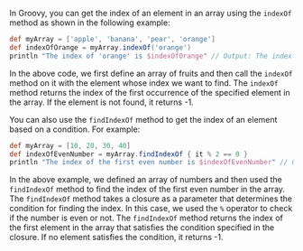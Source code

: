 In Groovy, you can get the index of an element in an array using the `indexOf` method as shown in the following example:

```groovy
def myArray = ['apple', 'banana', 'pear', 'orange']
def indexOfOrange = myArray.indexOf('orange')
println "The index of 'orange' is $indexOfOrange" // Output: The index of 'orange' is 3
```

In the above code, we first define an array of fruits and then call the `indexOf` method on it with the element whose index we want to find. The `indexOf` method returns the index of the first occurrence of the specified element in the array. If the element is not found, it returns -1.

You can also use the `findIndexOf` method to get the index of an element based on a condition. For example:

```groovy
def myArray = [10, 20, 30, 40]
def indexOfEvenNumber = myArray.findIndexOf { it % 2 == 0 }
println "The index of the first even number is $indexOfEvenNumber" // Output: The index of the first even number is 0
```

In the above example, we defined an array of numbers and then used the `findIndexOf` method to find the index of the first even number in the array. The `findIndexOf` method takes a closure as a parameter that determines the condition for finding the index. In this case, we used the `%` operator to check if the number is even or not. The `findIndexOf` method returns the index of the first element in the array that satisfies the condition specified in the closure. If no element satisfies the condition, it returns -1.